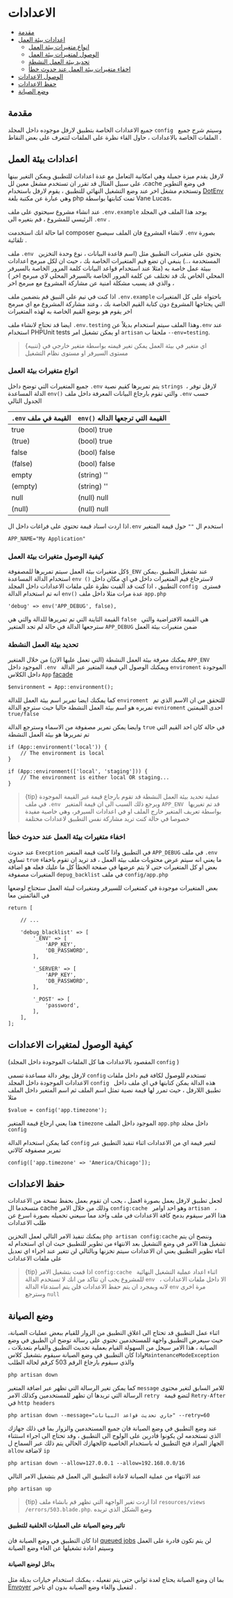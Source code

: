 # الاعدادات

- [مقدمة](#introduction)
- [اعدادات بيئة العمل](#environment-configuration)
    - [انواع متغيرات بيئة العمل](#environment-variable-types)
    - [الوصول لمتغيرات بيئة العمل](#retrieving-environment-configuration)
    - [تحديد بيئة العمل النشطة](#determining-the-current-environment)
    - [اخفاء متغيرات بيئة العمل عند حدوث خطأ](#hiding-environment-variables-from-debug)
- [الوصول الاعدادات](#accessing-configuration-values)
- [حفظ الاعدادات ](#configuration-caching)
- [وضع الصيانة](#maintenance-mode)

<a name="introduction"></a>
## مقدمة

جميع الاعدادات الخاصة بتطبيق لارفل موجوده داخل المجلد `config
` وسيتم شرح جميع الملفات الخاصة بالاعدادات ، حاول القاء نظرة على الملفات لتتعرف على بعض النقاط .

<a name="environment-configuration"></a>
## اعدادات بيئة العمل

لارفل يقدم ميزة جميلة وهي امكانية التعامل مع عدة اعدادات  للتطبيق ويمكن التغير بينها ، على سبيل المثال قد تقرر ان تستخدم مشغل معين للcache  في وضع التطوير  وتستخدم مشغل اخر عند وضع التشغيل النهائي للتطبيق
، يقوم لارفل باستخدام [DotEnv](https://github.com/vlucas/phpdotenv) 
وهي عبارة عن مكتبة بلغة php تمت كتابتها بواسطة Vane Lucas، 

عند انشاء مشروع سيحتوي على ملف
`.env.example` يوجد هذا الملف في المجلد الرئيسي للمشروع ، قم بتغيره الى `.env` .

 اما حالة انك استخدمت composer لانشاء المشروع فان الملف سيصبح  `.env` بصورة تلقائية .


ملف `.env
` يحتوي على متغيرات التطبيق مثل (اسم قاعدة البيانات ، نوع وحدة التخزين المستخدمة ،..) ينبغي ان تضع قيم المتغيرات الخاصة بك ، حيث ان لكل مبرمج اعدادات ببيئة عمل خاصة به (مثلا عند استخدام قواعد البيانات كلمة المرور الخاصة بالسيرفر المحلي الخاص بك قد تختلف عن كلمة المرور الخاصة بالسيرفر المحلي لاي مبرمج اخر ) والذي قد يسبب مشكلة امنية عن مشاركة المشروع مع مبرمج اخر ، 

اذا كنت في  تيم علي  التبيق قم بتضمين ملف `.env.example` 
باحتواه على كل المتغيرات التي يحتاجها المشروع دون كتابة القيم الخاصة بك ، وعند مشاركة المشروع مع اي مبرمج اخر يقوم هو بوضع القيم الخاصة به لهذه المتغيرات

ايضا قد تحتاج لانشاء ملف `.env.testing` وهذا الملف سيتم استخدام بديلاً عن`.env` عند استخدام PHPUnit tests
 او يمكن تشغيل امر `artisan` ملحقا ب `--env=testing`.

> {تنبيه} اي متغير في بيئة العمل يمكن تغير قيمته بواسطة متغير خارجي في مستوى السيرفر او مستوى نظام التشغيل 


<a name="environment-variable-types"></a>
### انواع متغيرات بيئة العمل


جميع المتغيرات التي توضح داخل `.env` يتم تمريرها كقيم نصية `strings
 `، لارفل توفر الدلة المساعدة `env()` والتي تقوم بارجاع البيانات المعرفة داخل ملف  `.env`  حسب الجدول التالي


`.env` القيمة في ملف  | `env()` القيمة التي ترجعها الداله
------------- | -------------
true | (bool) true
(true) | (bool) true
false | (bool) false
(false) | (bool) false
empty | (string) ''
(empty) | (string) ''
null | (null) null
(null) | (null) null


اذا اردت اسناد قيمة  تحتوي على فراغات داخل ال`.env` استخدم ال `""` حول قيمة المتغير

    APP_NAME="My Application"

<a name="retrieving-environment-configuration"></a>
### كيفية الوصول متغيرات بيئة العمل 


كل متغيرات بيئة العمل سيتم تمريرها للمصفوفة`$_ENV` عند  تشغيل التطبيق ،يمكن  استخدام الدالة المساعدة `env
()` لاسترجاع قيم المتغيرات داخل في اي مكان داخل التطبيق ، اذا كنت قد ألقيت نظرة على ملفات الاعدادات داخل المجلد `config
` فسترى انه تم استخدام الدالة `env()` عدة مرات مثلا داخل ملف 
 `app.php`


    'debug' => env('APP_DEBUG', false),


القيمة الثاينة التي تم تمريرها للدالة والتي هي `false
` هي القيمة الافتراضية والتي سترجعها الدالة في حالة لم تجد المتغير `APP_DEBUG` ضمن متغيرات بيئة العمل





<a name="determining-the-current-environment"></a>
### تحديد بيئة العمل النشطة


يمكنك معرفة بيئة العمل النشطة (التي تعمل عليها الان) من خلال المتغير  `APP_ENV` الموجود داخل `.env
` ويمكنك الوصول الي قيمة المتغير عبر الدالة `enviroment` 
الموجودة داخل الكلاس `App` 
[facade](/docs/{{version}}/facades)

    $environment = App::environment();


كما يمكنك ايضا تمرير اسم بيئة العمل للدالة `enviroment
` للتحقق من ان الاسم الذي تم تمريره هو اسم بيئة العمل النشطة حاليا 
حيث سترجع الدالة `evniroment`
احدى القيمتين `true/false` 
 
 وايضا يمكن تمرير مصفوفة من الاسماء وسترجع الدالة `true` في حالة كان احد القيم التي تم تمريرها هو بيئة العمل النشطة

    if (App::environment('local')) {
        // The environment is local
    }

    if (App::environment(['local', 'staging'])) {
        // The environment is either local OR staging...
    }

> {tip} عملية تحديد بيئة العمل النشطة قد تقوم بارجاع قيمة غير القيمة الموجودة في ملف `.env
>` ويرجع ذلك السبب الى ان قيمة المتغير 
`APP_ENV
>` قد تم تغيريها بواسطة تعريف المتغير خارج الملف او في اعدادات السيرفر، وهي خاصية مفيدة خصوصا في حالة كنت تريد مشاركة نفس التطبيق لاعدادات مختلفة

<a name="hiding-environment-variables-from-debug"></a>
### اخفاء متغيرات بيئة العمل عند حدوث خطأ

عند حدوث `Execption` في التطبيق واذا كانت قيمة المتغير `APP_DEBUG` في ملف `.env` تساوي `true` ما يعني انه سيتم عرض محتويات ملف بيئة العمل ، قد تريد ان تقوم باخفاء بعض او كل المتغيرات حتى لا يتم عرضها في صفحة الخطأ كل ما عليك فعله هو اضافة المتغيرات مصفوفة `depug_backlist` في ملف `config/app.php` 

بعض المتغيرات موجودة في كمتغيرات للسيرفر ومتغيرات لبيئة العمل ستحتاج لوضعها في القائمتين معا 

    return [

        // ...

        'debug_blacklist' => [
            '_ENV' => [
                'APP_KEY',
                'DB_PASSWORD',
            ],

            '_SERVER' => [
                'APP_KEY',
                'DB_PASSWORD',
            ],

            '_POST' => [
                'password',
            ],
        ],
    ];

<a name="accessing-configuration-values"></a>
## كيفية الوصول لمتغيرات الاعدادات 


(المقصود بالاعدادات هنا كل الملفات الموجودة داخل المجلد `config` )

لارفل يوفر دالة مساعدة تسمى `config` تستخدم للوصول لكافة قيم داخل ملفات الاعدادات الموجودة داخل المجلد `config
` هذه الدالة يمكن كتابتها في اي ملف داخل تطبيق اللارفل ، حيث تمرر لها قيمة نصية تمثل اسم الملف ثم اسم المتغير داخل الملف مثلا 


    $value = config('app.timezone');

هذا يعني ارجاع قيمة المتغير `timezone`  الموجود داخل الملف `app.php` داخل مجلد `config`

كما يمكن استخدام الدالة `config` لتغير قيمة اي من الاعدادات اثناء تنفيذ التطبيق عبر تمرير مصفوفة كالاتي 

    config(['app.timezone' => 'America/Chicago']);



<a name="configuration-caching"></a>
## حفظ الاعدادات 

لجعل تطبيق لارفل يعمل بصورة افضل ، يجب ان تقوم بعمل بحفظ نسخة من الاعدادات متسخدما ال cache  وذلك  من خلال الامر `config:cache
` وهو احد اوامر `artisan
` ، هذا الامر سيقوم بدمج كافة الاعدادات في ملف واحد مما سيعني تحميله بصورة اسرع عن طلب الاعدادات 

يمكنك تنفيذ الامر التالي لعمل التخزين `php artisan config:cache`
وننصح ان يتم تشغيل هذا الامر في وضع  التشغيل بعد الانتهاء من تطوير للتطبيق حيث ان اي استخدام له اثناء تطوير التطبيق يعني ان الاعدادات سيتم تخزنها وبالتالي لن تتغير عند اجراء اي تعديل على ملفات الاعدادات



>{tip} اذا قمت بتشغيل الامر `config:cache
` اثناء اعداد عملية التشغيل النهائية للمشروع يجب ان تتاكد من انك لا تستخدم الدالة `env
` الا داخل ملفات الاعدادات ، لانه وبمجرد ان يتم حفظ الاعدادات فلن يتم استدعاء الدالة `env` مرة اخرى وسترجع `null`



<a name="maintenance-mode"></a>
## وضع الصيانة

اثناء عمل التطبيق قد تحتاج الى اغلاق التطبيق من الزوار للقيام ببعض عمليات الصيانة، حيث سيعرض التطبيق واجهة للمستخدمين تحتوي على رسالة توضح ان الطبيق في وضع الصيانة ، هذا الامر سيجل من السهولة القيام بعملية تحديث التطبيق والقيام بتعديلات  ، واذا كان التطبيق في وضع الصيانة سيقوم بتشغيل كلاس`MaintenanceModeException ` والذي سيقوم بارجاع الرقم 503 كرقم لحالة الطلب 



    php artisan down


كما يمكن تغير الرسالة التي تظهر عبر اضافة المتغير `message` للامر السابق لتغير محتوى الرسالة التي تريدها ان تظهر للمستخدمين وكذلك الامر `retry
` لتضع قيمة `Retry-After` في `http headers` 


    php artisan down --message="جاري تحديث قواعد البيانات" --retry=60

عند وضع التطبيق في وضع الصيانة فان جميع المستخدمين والزوار بما في ذلك جهازك الذي تستخدمه لن يكونوا قادرين على الولوج الى التطبيق ، وقد تحتاج الى اجراء استثناء لجهازك الحالي يتم ذلك عبر السماح لip الجهاز المراد فتح التطبيق له باستخدام  الخاصية `allow` لاضافة `ip`


    php artisan down --allow=127.0.0.1 --allow=192.168.0.0/16


عند الانتهاء من عملية الصيانة لاعادة التطبيق الى العمل قم بتشغيل الامر التالي

    php artisan up


> {tip} اذا اردت تغير الواجهة التي تظهر قم بانشاء ملف 
> `resources/views
>/errors/503.blade.php`.
>  وضع الشكل الذي تريده

#### تاثير وضع الصيانة على العمليات الخلفية للتطبيق



اذا كان التطبيق في وضع الصيانة فان [queued jobs](/docs/{{version}}/queues
) لن يتم تكون قادرة على العمل وسيتم اعادة تشغيلها عن الغاء  وضع الصيانة 

#### بدائل لوضع الصيانة


بما ان وضع الصيانة يحتاج لعدة ثواني حتى يتم تفعيله ، يمكنك استخدام خيارات بديلة مثل [Envoyer](https://envoyer.io)  لتفعيل والغاء وضع الصيانة بدون اي تاخير .
